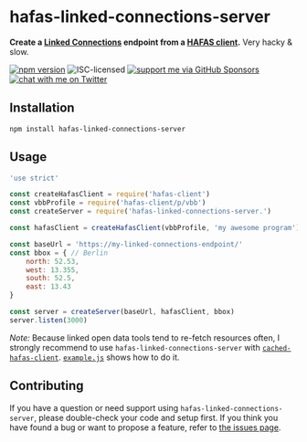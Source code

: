 # hafas-linked-connections-server

**Create a [Linked Connections](https://linkedconnections.org) endpoint from a [HAFAS client](https://github.com/public-transport/hafas-client).** Very hacky & slow.

[![npm version](https://img.shields.io/npm/v/hafas-linked-connections-server.svg)](https://www.npmjs.com/package/hafas-linked-connections-server)
![ISC-licensed](https://img.shields.io/github/license/derhuerst/hafas-linked-connections-server.svg)
[![support me via GitHub Sponsors](https://img.shields.io/badge/support%20me-donate-fa7664.svg)](https://github.com/sponsors/derhuerst)
[![chat with me on Twitter](https://img.shields.io/badge/chat%20with%20me-on%20Twitter-1da1f2.svg)](https://twitter.com/derhuerst)


## Installation

```shell
npm install hafas-linked-connections-server
```


## Usage

```js
'use strict'

const createHafasClient = require('hafas-client')
const vbbProfile = require('hafas-client/p/vbb')
const createServer = require('hafas-linked-connections-server.')

const hafasClient = createHafasClient(vbbProfile, 'my awesome program')

const baseUrl = 'https://my-linked-connections-endpoint/'
const bbox = { // Berlin
	north: 52.53,
	west: 13.355,
	south: 52.5,
	east: 13.43
}

const server = createServer(baseUrl, hafasClient, bbox)
server.listen(3000)
```

*Note:* Because linked open data tools tend to re-fetch resources often, I strongly recommend to use `hafas-linked-connections-server` with [`cached-hafas-client`](https://github.com/public-transport/cached-hafas-client). [`example.js`](example.js) shows how to do it.


## Contributing

If you have a question or need support using `hafas-linked-connections-server`, please double-check your code and setup first. If you think you have found a bug or want to propose a feature, refer to [the issues page](https://github.com/derhuerst/hafas-linked-connections-server/issues).
